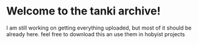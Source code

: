 # Welcome to the tanki archive!
I am still working on getting everything uploaded, but most of it should be already here.
feel free to download this an use them in hobyist projects
